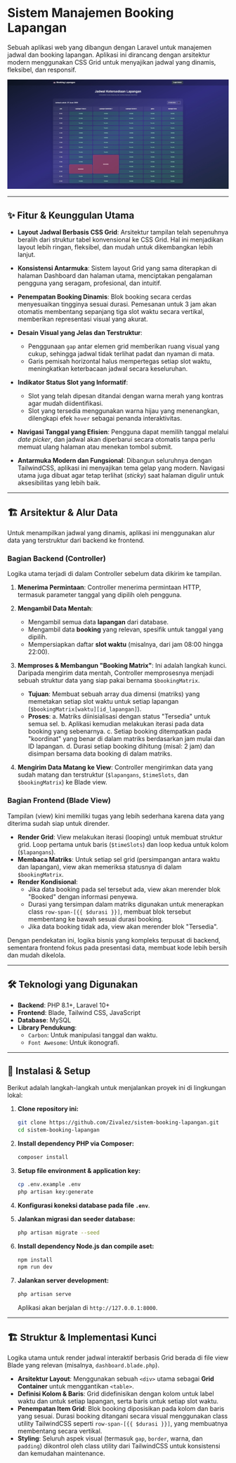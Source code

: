 # Sistem Manajemen Booking Lapangan

Sebuah aplikasi web yang dibangun dengan Laravel untuk manajemen jadwal dan booking lapangan. Aplikasi ini dirancang dengan arsitektur modern menggunakan CSS Grid untuk menyajikan jadwal yang dinamis, fleksibel, dan responsif.

![Screenshot Jadwal Booking](docs/screenshot-home.jpeg)

---

## ✨ Fitur & Keunggulan Utama

-   **Layout Jadwal Berbasis CSS Grid**: Arsitektur tampilan telah sepenuhnya beralih dari struktur tabel konvensional ke CSS Grid. Hal ini menjadikan layout lebih ringan, fleksibel, dan mudah untuk dikembangkan lebih lanjut.

-   **Konsistensi Antarmuka**: Sistem layout Grid yang sama diterapkan di halaman Dashboard dan halaman utama, menciptakan pengalaman pengguna yang seragam, profesional, dan intuitif.

-   **Penempatan Booking Dinamis**: Blok booking secara cerdas menyesuaikan tingginya sesuai durasi. Pemesanan untuk 3 jam akan otomatis membentang sepanjang tiga slot waktu secara vertikal, memberikan representasi visual yang akurat.

-   **Desain Visual yang Jelas dan Terstruktur**:
    -   Penggunaan `gap` antar elemen grid memberikan ruang visual yang cukup, sehingga jadwal tidak terlihat padat dan nyaman di mata.
    -   Garis pemisah horizontal halus mempertegas setiap slot waktu, meningkatkan keterbacaan jadwal secara keseluruhan.

-   **Indikator Status Slot yang Informatif**:
    -   Slot yang telah dipesan ditandai dengan warna merah yang kontras agar mudah diidentifikasi.
    -   Slot yang tersedia menggunakan warna hijau yang menenangkan, dilengkapi efek `hover` sebagai penanda interaktivitas.

-   **Navigasi Tanggal yang Efisien**: Pengguna dapat memilih tanggal melalui *date picker*, dan jadwal akan diperbarui secara otomatis tanpa perlu memuat ulang halaman atau menekan tombol submit.

-   **Antarmuka Modern dan Fungsional**: Dibangun seluruhnya dengan TailwindCSS, aplikasi ini menyajikan tema gelap yang modern. Navigasi utama juga dibuat agar tetap terlihat (*sticky*) saat halaman digulir untuk aksesibilitas yang lebih baik.

---

## 🏗️ Arsitektur & Alur Data

Untuk menampilkan jadwal yang dinamis, aplikasi ini menggunakan alur data yang terstruktur dari backend ke frontend.

### Bagian Backend (Controller)

Logika utama terjadi di dalam Controller sebelum data dikirim ke tampilan.

1.  **Menerima Permintaan**: Controller menerima permintaan HTTP, termasuk parameter tanggal yang dipilih oleh pengguna.

2.  **Mengambil Data Mentah**:
    -   Mengambil semua data **lapangan** dari database.
    -   Mengambil data **booking** yang relevan, spesifik untuk tanggal yang dipilih.
    -   Mempersiapkan daftar **slot waktu** (misalnya, dari jam 08:00 hingga 22:00).

3.  **Memproses & Membangun "Booking Matrix"**: Ini adalah langkah kunci. Daripada mengirim data mentah, Controller memprosesnya menjadi sebuah struktur data yang siap pakai bernama `$bookingMatrix`.
    -   **Tujuan**: Membuat sebuah array dua dimensi (matriks) yang memetakan setiap slot waktu untuk setiap lapangan (`$bookingMatrix[waktu][id_lapangan]`).
    -   **Proses**:
        a. Matriks diinisialisasi dengan status "Tersedia" untuk semua sel.
        b. Aplikasi kemudian melakukan iterasi pada data booking yang sebenarnya.
        c. Setiap booking ditempatkan pada "koordinat" yang benar di dalam matriks berdasarkan jam mulai dan ID lapangan.
        d. Durasi setiap booking dihitung (misal: 2 jam) dan disimpan bersama data booking di dalam matriks.

4.  **Mengirim Data Matang ke View**: Controller mengirimkan data yang sudah matang dan terstruktur (`$lapangans`, `$timeSlots`, dan `$bookingMatrix`) ke Blade view.

### Bagian Frontend (Blade View)

Tampilan (view) kini memiliki tugas yang lebih sederhana karena data yang diterima sudah siap untuk dirender.

-   **Render Grid**: View melakukan iterasi (looping) untuk membuat struktur grid. Loop pertama untuk baris (`$timeSlots`) dan loop kedua untuk kolom (`$lapangans`).
-   **Membaca Matriks**: Untuk setiap sel grid (persimpangan antara waktu dan lapangan), view akan memeriksa statusnya di dalam `$bookingMatrix`.
-   **Render Kondisional**:
    -   Jika data booking pada sel tersebut ada, view akan merender blok "Booked" dengan informasi penyewa.
    -   Durasi yang tersimpan dalam matriks digunakan untuk menerapkan class `row-span-[{{ $durasi }}]`, membuat blok tersebut membentang ke bawah sesuai durasi booking.
    -   Jika data booking tidak ada, view akan merender blok "Tersedia".

Dengan pendekatan ini, logika bisnis yang kompleks terpusat di backend, sementara frontend fokus pada presentasi data, membuat kode lebih bersih dan mudah dikelola.

---

## 🛠️ Teknologi yang Digunakan

-   **Backend**: PHP 8.1+, Laravel 10+
-   **Frontend**: Blade, Tailwind CSS, JavaScript
-   **Database**: MySQL
-   **Library Pendukung**:
    -   `Carbon`: Untuk manipulasi tanggal dan waktu.
    -   `Font Awesome`: Untuk ikonografi.

---

## 🚀 Instalasi & Setup

Berikut adalah langkah-langkah untuk menjalankan proyek ini di lingkungan lokal:

1.  **Clone repository ini:**
    ```bash
    git clone https://github.com/Zivalez/sistem-booking-lapangan.git
    cd sistem-booking-lapangan
    ```

2.  **Install dependency PHP via Composer:**
    ```bash
    composer install
    ```

3.  **Setup file environment & application key:**
    ```bash
    cp .env.example .env
    php artisan key:generate
    ```

4.  **Konfigurasi koneksi database pada file `.env`**.

5.  **Jalankan migrasi dan seeder database:**
    ```bash
    php artisan migrate --seed
    ```

6.  **Install dependency Node.js dan compile aset:**
    ```bash
    npm install
    npm run dev
    ```

7.  **Jalankan server development:**
    ```bash
    php artisan serve
    ```
    Aplikasi akan berjalan di `http://127.0.0.1:8000`.

---

## 🏗️ Struktur & Implementasi Kunci

Logika utama untuk render jadwal interaktif berbasis Grid berada di file view Blade yang relevan (misalnya, `dashboard.blade.php`).

-   **Arsitektur Layout**: Menggunakan sebuah `<div>` utama sebagai **Grid Container** untuk menggantikan `<table>`.
-   **Definisi Kolom & Baris**: Grid didefinisikan dengan kolom untuk label waktu dan untuk setiap lapangan, serta baris untuk setiap slot waktu.
-   **Penempatan Item Grid**: Blok booking diposisikan pada kolom dan baris yang sesuai. Durasi booking ditangani secara visual menggunakan class utility TailwindCSS seperti `row-span-[{{ $durasi }}]`, yang membuatnya membentang secara vertikal.
-   **Styling**: Seluruh aspek visual (termasuk `gap`, `border`, warna, dan `padding`) dikontrol oleh class utility dari TailwindCSS untuk konsistensi dan kemudahan maintenance.

